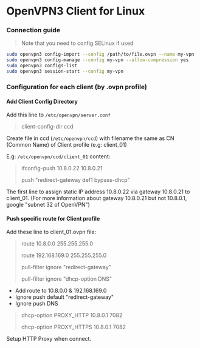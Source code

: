 # OpenVPN3 Client for Linux

### Connection guide

> Note that you need to config SELinux if used

```sh
sudo openvpn3 config-import --config /path/to/file.ovpn --name my-vpn
sudo openvpn3 config-manage --config my-vpn --allow-compression yes
sudo openvpn3 configs-list
sudo openvpn3 session-start --config my-vpn
```

### Configuration for each client (by .ovpn profile)

#### Add Client Config Directory

Add this line to `/etc/openvpn/server.conf`

> client-config-dir ccd

Create file in ccd (`/etc/openvpn/ccd`) with filename the same as CN (Common Name) of Client profile (e.g: client_01)

E.g: `/etc/openvpn/ccd/client_01` content:

> ifconfig-push 10.8.0.22 10.8.0.21
>
> push "redirect-gateway def1 bypass-dhcp"

The first line to assign static IP address 10.8.0.22 via gateway 10.8.0.21 to client_01. (For more information about gateway 10.8.0.21 but not 10.8.0.1, google "subnet 32 of OpenVPN")

#### Push specific route for Client profile

Add these line to client_01.ovpn file:

> route 10.8.0.0 255.255.255.0
> 
> route 192.168.169.0 255.255.255.0
> 
> pull-filter ignore "redirect-gateway"
> 
> pull-filter ignore "dhcp-option DNS"

- Add route to 10.8.0.0 & 192.168.169.0
- Ignore push default "redirect-gateway"
- Ignore push DNS

> dhcp-option PROXY_HTTP 10.8.0.1 7082
> 
> dhcp-option PROXY_HTTPS 10.8.0.1 7082

Setup HTTP Proxy when connect.

